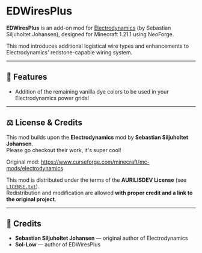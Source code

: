 # EDWiresPlus

**EDWiresPlus** is an add-on mod for [Electrodynamics](https://www.curseforge.com/minecraft/mc-mods/electrodynamics) (by Sebastian Siljuholtet Johansen), designed for Minecraft 1.21.1 using NeoForge.

This mod introduces additional logistical wire types and enhancements to Electrodynamics' redstone-capable wiring system.

---

## 🔧 Features

- Addition of the remaining vanilla dye colors to be used in your Electrodynamics power grids!

---

## ⚖️ License & Credits

This mod builds upon the **Electrodynamics** mod by **Sebastian Siljuholtet Johansen**.  
Please go checkout their work, it's super cool!

Original mod: https://www.curseforge.com/minecraft/mc-mods/electrodynamics


This mod is distributed under the terms of the **AURILISDEV License** (see [`LICENSE.txt`](./LICENSE.txt)).  
Redistribution and modification are allowed **with proper credit and a link to the original project**.

---

## 📜 Credits

- **Sebastian Siljuholtet Johansen** — original author of Electrodynamics
- **Sol-Low** — author of EDWiresPlus

